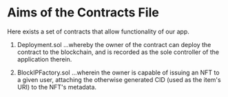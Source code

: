 # Aims of the Contracts File

Here exists a set of contracts that allow functionality of our app. 

1. Deployment.sol
...whereby the owner of the contract can deploy the contract to the blockchain, and is recorded as the sole controller of the application therein.

2. BlockIPFactory.sol
...wherein the owner is capable of issuing an NFT to a given user, attaching the otherwise generated CID (used as the item's URI) to the NFT's metadata. 
